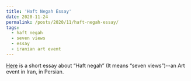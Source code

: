 ```yaml
---
title: 'Haft Negah Essay'
date: 2020-11-24
permalink: /posts/2020/11/haft-negah-essay/
tags:
  - haft negah
  - seven views
  - essay
  - iranian art event
---
```



[Here](http://fardmag.ir/نگاهی-درزمانی-به-رویداد-هنری-هفت-نگاه/) is a short essay about “Haft negah” (It means “seven views”)--an Art event in Iran, in Persian.